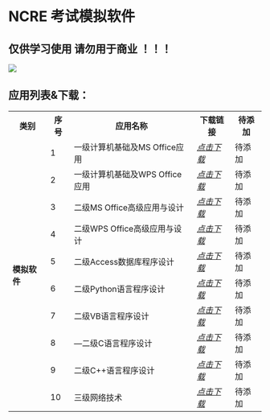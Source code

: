 # NCRE 考试模拟软件

## 仅供学习使用 请勿用于商业 ！！！

![](https://www.neea.edu.cn/res/Home/structure/22051678.png)

## 应用列表&下载：
<table>
    <tr> <th> 类别 </th> <th> 序号 </th> <th> 应用名称 </th> <th> 下载链接 </th> <th> 待添加 </th> </tr >
    <tr>
		<td rowspan="24"><strong>模拟软件</strong></td>
		<td > 1 </td> <td > 一级计算机基础及MS Office应用</td> <td ><a href="hhttps://github.com/IC58G/NCRE/releases/download/Win/MS.Office.exe"><em>点击下载</em></a></td><td>待添加</td>
    </tr>
    <tr>
		<td > 2 </td> <td > 一级计算机基础及WPS Office应用</td> <td ><a href="https://github.com/IC58G/NCRE/releases/download/Win/WPS.Office.exe"><em>点击下载</em></a></td><td>待添加</td>
    </tr>
    <tr>
		<td > 3 </td> <td > 二级MS Office高级应用与设计</td> <td ><a href="https://github.com/IC58G/NCRE/releases/download/Win/2.MS.Office.exe"><em>点击下载</em></a></td><td>待添加</td>
    </tr>
	<tr>
		<td > 4 </td> <td > 二级WPS Office高级应用与设计</td> <td ><a href="https://github.com/IC58G/NCRE/releases/download/Win/2.WPS.Office.exe"><em>点击下载</em></a></td><td>待添加</td>
    </tr>
	<tr>
		<td > 5 </td> <td > 二级Access数据库程序设计</td> <td ><a href="https://github.com/IC58G/NCRE/releases/download/Win/2.Access.exe"><em>点击下载</em></a></td><td>待添加</td>  
    </tr>
	<tr>
		<td > 6 </td> <td > 二级Python语言程序设计</td> <td ><a href="https://github.com/IC58G/NCRE/releases/download/Win/2.Python.exe"><em>点击下载</em></a></td><td>待添加</td>  
    </tr>
	<tr>
		<td > 7 </td> <td > 二级VB语言程序设计</td> <td ><a href="https://github.com/IC58G/NCRE/releases/download/Win/2.VB.exe"><em>点击下载</em></a></td><td>待添加</td>  
    </tr>
		<tr>
      		<td > 8 </td> <td > —二级C语言程序设计</td> <td ><a href="https://github.com/IC58G/NCRE/releases/download/Win/2.C.exe"><em>点击下载</em></a></td><td>待添加</td> 
    </tr>
	<tr>
		<td > 9 </td> <td > 二级C++语言程序设计</td> <td ><a href="https://github.com/IC58G/NCRE/releases/download/Win/2.C++.exe"><em>点击下载</em></a></td><td>待添加</td>  
    </tr>
	<tr>
		<td > 10 </td> <td > 三级网络技术</td> <td ><a href="https://github.com/IC58G/NCRE/releases/download/Win/3.Network.exe"><em>点击下载</em></a></td><td>待添加</td>  
    </tr>
</table> 

